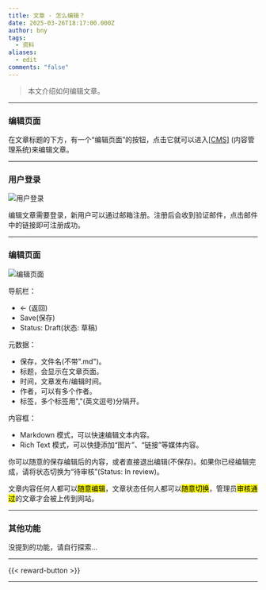 ```yaml
---
title: 文章 - 怎么编辑？
date: 2025-03-26T18:17:00.000Z
author: bny
tags:
  - 资料
aliases:
  - edit
comments: "false"
---
```


> 本文介绍如何编辑文章。

- - -

### 编辑页面

在文章标题的下方，有一个“编辑页面”的按钮，点击它就可以进入[[CMS]](/cms/) (内容管理系统)来编辑文章。

- - -

### 用户登录

![用户登录](/img/screenshot_20250327_041301.png)

编辑文章需要登录，新用户可以通过邮箱注册。注册后会收到验证邮件，点击邮件中的链接即可注册成功。
- - -

### 编辑页面

![编辑页面](/img/qq_1743038846887.png)


导航栏：

* ← (返回)
* Save(保存)
* Status: Draft(状态: 草稿)

元数据：
* 保存，文件名(不带".md")。
* 标题，会显示在文章页面。
* 时间，文章发布/编辑时间。
* 作者，可以有多个作者。
* 标签，多个标签用","(英文逗号)分隔开。

内容框：

* Markdown 模式，可以快速编辑文本内容。
* Rich Text 模式，可以快捷添加“图片”、“链接”等媒体内容。

你可以随意的保存编辑后的内容，或者直接退出编辑(不保存)。如果你已经编辑完成，请将状态切换为“待审核”(Status: In review)。

文章内容任何人都可以<mark>随意编辑</mark>，文章状态任何人都可以<mark>随意切换</mark>，管理员<mark>审核通过</mark>的文章才会被上传到网站。

- - -

### 其他功能

没提到的功能，请自行探索...

---

{{< reward-button >}}

- - -
